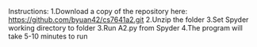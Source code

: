 Instructions:
1.Download a copy of the repository here: https://github.com/byuan42/cs7641a2.git
2.Unzip the folder
3.Set Spyder working directory to folder 
3.Run A2.py from Spyder
4.The program will take 5-10 minutes to run
